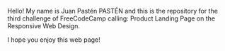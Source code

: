 Hello! My name is Juan Pastén PASTÉN and this is the repository for the third challenge of FreeCodeCamp calling: Product Landing Page on the Responsive Web Design.

I hope you enjoy this web page!